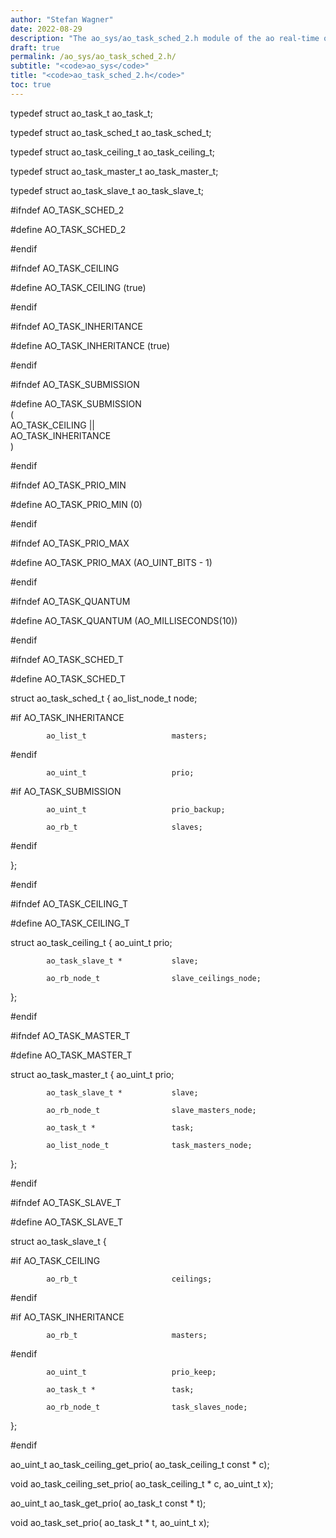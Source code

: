 ```yaml
---
author: "Stefan Wagner"
date: 2022-08-29
description: "The ao_sys/ao_task_sched_2.h module of the ao real-time operating system."
draft: true
permalink: /ao_sys/ao_task_sched_2.h/ 
subtitle: "<code>ao_sys</code>"
title: "<code>ao_task_sched_2.h</code>"
toc: true
---
```


typedef     struct  ao_task_t           ao_task_t;

typedef     struct  ao_task_sched_t     ao_task_sched_t;

typedef     struct  ao_task_ceiling_t   ao_task_ceiling_t;

typedef     struct  ao_task_master_t    ao_task_master_t;

typedef     struct  ao_task_slave_t     ao_task_slave_t;

#ifndef     AO_TASK_SCHED_2

#define     AO_TASK_SCHED_2

#endif

#ifndef     AO_TASK_CEILING

#define     AO_TASK_CEILING             (true)

#endif

#ifndef     AO_TASK_INHERITANCE

#define     AO_TASK_INHERITANCE         (true)

#endif

#ifndef     AO_TASK_SUBMISSION

#define     AO_TASK_SUBMISSION                                              \
(                                                                           \
            AO_TASK_CEILING             ||                                  \
            AO_TASK_INHERITANCE                                             \
)

#endif

#ifndef     AO_TASK_PRIO_MIN

#define     AO_TASK_PRIO_MIN            (0)

#endif

#ifndef     AO_TASK_PRIO_MAX

#define     AO_TASK_PRIO_MAX            (AO_UINT_BITS - 1)

#endif

#ifndef     AO_TASK_QUANTUM

#define     AO_TASK_QUANTUM             (AO_MILLISECONDS(10))

#endif

#ifndef     AO_TASK_SCHED_T

#define     AO_TASK_SCHED_T

struct      ao_task_sched_t
{
            ao_list_node_t              node;

#if         AO_TASK_INHERITANCE

            ao_list_t                   masters;

#endif

            ao_uint_t                   prio;

#if         AO_TASK_SUBMISSION

            ao_uint_t                   prio_backup;

            ao_rb_t                     slaves;

#endif

};

#endif

#ifndef     AO_TASK_CEILING_T

#define     AO_TASK_CEILING_T

struct      ao_task_ceiling_t
{
            ao_uint_t                   prio;

            ao_task_slave_t *           slave;

            ao_rb_node_t                slave_ceilings_node;
};

#endif

#ifndef     AO_TASK_MASTER_T

#define     AO_TASK_MASTER_T

struct      ao_task_master_t
{
            ao_uint_t                   prio;

            ao_task_slave_t *           slave;

            ao_rb_node_t                slave_masters_node;

            ao_task_t *                 task;

            ao_list_node_t              task_masters_node;
};

#endif

#ifndef     AO_TASK_SLAVE_T

#define     AO_TASK_SLAVE_T

struct      ao_task_slave_t
{

#if         AO_TASK_CEILING

            ao_rb_t                     ceilings;

#endif

#if         AO_TASK_INHERITANCE

            ao_rb_t                     masters;

#endif

            ao_uint_t                   prio_keep;

            ao_task_t *                 task;

            ao_rb_node_t                task_slaves_node;
};

#endif

ao_uint_t   ao_task_ceiling_get_prio(   ao_task_ceiling_t const * c);

void        ao_task_ceiling_set_prio(   ao_task_ceiling_t       * c, ao_uint_t x);

ao_uint_t   ao_task_get_prio(           ao_task_t         const * t);

void        ao_task_set_prio(           ao_task_t               * t, ao_uint_t x);

